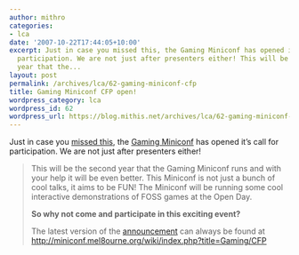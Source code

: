 ```yaml
---
author: mithro
categories:
- lca
date: '2007-10-22T17:44:05+10:00'
excerpt: Just in case you missed this, the Gaming Miniconf has opened it’s call for
  participation. We are not just after presenters either! This will be the second
  year that the...
layout: post
permalink: /archives/lca/62-gaming-miniconf-cfp
title: Gaming Miniconf CFP open!
wordpress_category: lca
wordpress_id: 62
wordpress_url: https://blog.mithis.net/archives/lca/62-gaming-miniconf-cfp
---
```


<div ><p>Just in case you <a href="http://lists.linux.org.au/pipermail/lca-announce/2007-October/000085.html">missed this</a>, the <a href="http://miniconf.mel8ourne.org/wiki/index.php?title=Gaming">Gaming Miniconf</a> has opened it’s call for participation. We are not just after presenters either!</p><blockquote><p>This will be the second year that the Gaming Miniconf runs and with your help it will be even better. This Miniconf is not just a bunch of cool talks, it aims to be FUN! The Miniconf will be running some cool interactive demonstrations of FOSS games at the Open Day.</p><p><strong>So why not come and participate in this exciting event?</strong></p><p>The latest version of the <a href="http://miniconf.mel8ourne.org/wiki/index.php?title=Gaming/CFP">announcement</a> can always be found at <a href="http://miniconf.mel8ourne.org/wiki/index.php?title=Gaming/CFP">http://miniconf.mel8ourne.org/wiki/index.php?title=Gaming/CFP</a></p></blockquote></div>